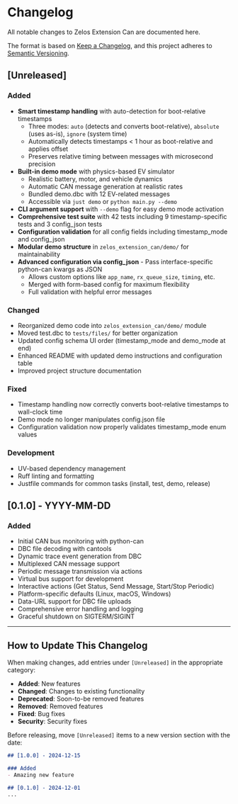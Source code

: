 # Changelog

All notable changes to Zelos Extension Can are documented here.

The format is based on [Keep a Changelog](https://keepachangelog.com/en/1.0.0/),
and this project adheres to [Semantic Versioning](https://semver.org/spec/v2.0.0.html).

## [Unreleased]

### Added
- **Smart timestamp handling** with auto-detection for boot-relative timestamps
  - Three modes: `auto` (detects and converts boot-relative), `absolute` (uses as-is), `ignore` (system time)
  - Automatically detects timestamps < 1 hour as boot-relative and applies offset
  - Preserves relative timing between messages with microsecond precision
- **Built-in demo mode** with physics-based EV simulator
  - Realistic battery, motor, and vehicle dynamics
  - Automatic CAN message generation at realistic rates
  - Bundled demo.dbc with 12 EV-related messages
  - Accessible via `just demo` or `python main.py --demo`
- **CLI argument support** with `--demo` flag for easy demo mode activation
- **Comprehensive test suite** with 42 tests including 9 timestamp-specific tests and 3 config_json tests
- **Configuration validation** for all config fields including timestamp_mode and config_json
- **Modular demo structure** in `zelos_extension_can/demo/` for maintainability
- **Advanced configuration via config_json** - Pass interface-specific python-can kwargs as JSON
  - Allows custom options like `app_name`, `rx_queue_size`, `timing`, etc.
  - Merged with form-based config for maximum flexibility
  - Full validation with helpful error messages

### Changed
- Reorganized demo code into `zelos_extension_can/demo/` module
- Moved test.dbc to `tests/files/` for better organization
- Updated config schema UI order (timestamp_mode and demo_mode at end)
- Enhanced README with updated demo instructions and configuration table
- Improved project structure documentation

### Fixed
- Timestamp handling now correctly converts boot-relative timestamps to wall-clock time
- Demo mode no longer manipulates config.json file
- Configuration validation now properly validates timestamp_mode enum values

### Development
- UV-based dependency management
- Ruff linting and formatting
- Justfile commands for common tasks (install, test, demo, release)

## [0.1.0] - YYYY-MM-DD

### Added
- Initial CAN bus monitoring with python-can
- DBC file decoding with cantools
- Dynamic trace event generation from DBC
- Multiplexed CAN message support
- Periodic message transmission via actions
- Virtual bus support for development
- Interactive actions (Get Status, Send Message, Start/Stop Periodic)
- Platform-specific defaults (Linux, macOS, Windows)
- Data-URL support for DBC file uploads
- Comprehensive error handling and logging
- Graceful shutdown on SIGTERM/SIGINT

---

## How to Update This Changelog

When making changes, add entries under `[Unreleased]` in the appropriate category:

- **Added**: New features
- **Changed**: Changes to existing functionality
- **Deprecated**: Soon-to-be removed features
- **Removed**: Removed features
- **Fixed**: Bug fixes
- **Security**: Security fixes

Before releasing, move `[Unreleased]` items to a new version section with the date:

```markdown
## [1.0.0] - 2024-12-15

### Added
- Amazing new feature

## [0.1.0] - 2024-12-01
...
```
